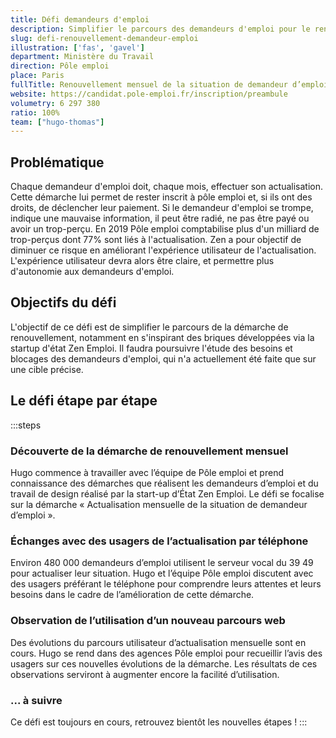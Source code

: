 ```yaml
---
title: Défi demandeurs d'emploi
description: Simplifier le parcours des demandeurs d'emploi pour le renouvellement mensuel de leur situation
slug: defi-renouvellement-demandeur-emploi
illustration: ['fas', 'gavel']
department: Ministère du Travail
direction: Pôle emploi
place: Paris
fullTitle: Renouvellement mensuel de la situation de demandeur d’emploi (pôle emploi)
website: https://candidat.pole-emploi.fr/inscription/preambule
volumetry: 6 297 380
ratio: 100%
team: ["hugo-thomas"]
---
```


## Problématique

Chaque demandeur d'emploi doit, chaque mois, effectuer son actualisation. Cette démarche lui permet de rester inscrit à pôle emploi et, si ils ont des droits, de déclencher leur paiement.
Si le demandeur d'emploi se trompe, indique une mauvaise information, il peut être radié, ne pas être payé ou avoir un trop-perçu.
En 2019 Pôle emploi comptabilise plus d'un milliard de trop-perçus dont 77% sont liés à l'actualisation.
Zen a pour objectif de diminuer ce risque en améliorant l'expérience utilisateur de l'actualisation. L'expérience utilisateur devra alors être claire, et permettre plus d'autonomie aux demandeurs d'emploi.


## Objectifs du défi

L'objectif de ce défi est de simplifier le parcours de la démarche de renouvellement, notamment en s'inspirant des briques développées via la startup d'état Zen Emploi. Il faudra poursuivre l'étude des besoins et blocages des demandeurs d'emploi, qui n'a actuellement été faite que sur une cible précise.


## Le défi étape par étape

:::steps
### Découverte de la démarche de renouvellement mensuel

Hugo commence à travailler avec l’équipe de Pôle emploi et prend connaissance des démarches que réalisent les demandeurs d’emploi et du travail de design réalisé par la start-up d’État Zen Emploi. Le défi se focalise sur la démarche « Actualisation mensuelle de la situation de demandeur d’emploi ».

### Échanges avec des usagers de l’actualisation par téléphone

Environ 480 000 demandeurs d’emploi utilisent le serveur vocal du 39 49 pour actualiser leur situation. Hugo et l’équipe Pôle emploi discutent avec des usagers préférant le téléphone pour comprendre leurs attentes et leurs besoins dans le cadre de l’amélioration de cette démarche.

### Observation de l’utilisation d’un nouveau parcours web

Des évolutions du parcours utilisateur d’actualisation mensuelle sont en cours. Hugo se rend dans des agences Pôle emploi pour recueillir l’avis des usagers sur ces nouvelles évolutions de la démarche. Les résultats de ces observations serviront à augmenter encore la facilité d’utilisation.

### ... à suivre

Ce défi est toujours en cours, retrouvez bientôt les nouvelles étapes !
:::

